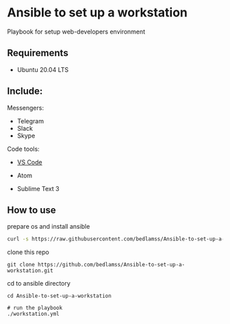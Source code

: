 # Ansible to set up a workstation

Playbook for setup web-developers environment 

## Requirements

-  Ubuntu 20.04 LTS

## Include:

Messengers:

- Telegram
- Slack
- Skype



Code tools:

- [VS Code](https://code.visualstudio.com)

- Atom
- Sublime Text 3



## How to use

  prepare os and install ansible

```bash
curl -s https://raw.githubusercontent.com/bedlamss/Ansible-to-set-up-a-workstation/master/prepare_system.sh | /bin/bash
```

clone this repo

`git clone https://github.com/bedlamss/Ansible-to-set-up-a-workstation.git`

cd to ansible directory

`cd Ansible-to-set-up-a-workstation`

```
# run the playbook
./workstation.yml
```

